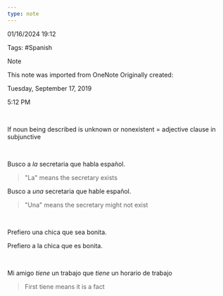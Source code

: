 ```yaml
---
type: note
---
```

01/16/2024 19:12

Tags: #Spanish 

>[!note]
>This note was imported from OneNote
>Originally created:
>
>Tuesday, September 17, 2019
>
>5:12 PM

 

If noun being described is unknown or nonexistent = adjective clause in
subjunctive

 

Busco a *la* secretaria que habla español.

> \"La\" means the secretary exists

Busco a *una* secretaria que hable español.

> \"Una\" means the secretary might not exist

 

Prefiero una chica que sea bonita.

Prefiero a la chica que es bonita.

 

Mi amigo *tiene* un trabajo que *tiene* un horario de trabajo

> First tiene means it is a fact

